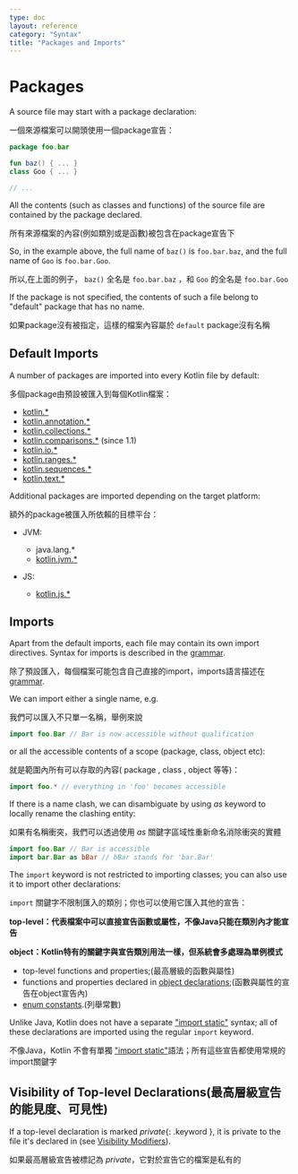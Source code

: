 ```yaml
---
type: doc
layout: reference
category: "Syntax"
title: "Packages and Imports"
---
```


# Packages

A source file may start with a package declaration:

一個來源檔案可以開頭使用一個package宣告：
``` kotlin
package foo.bar

fun baz() { ... }
class Goo { ... }

// ...
```
All the contents (such as classes and functions) of the source file are contained by the package declared.

所有來源檔案的內容(例如類別或是函數)被包含在package宣告下

So, in the example above, the full name of `baz()` is `foo.bar.baz`, and the full name of `Goo` is `foo.bar.Goo`. 

所以,在上面的例子， `baz()` 全名是 `foo.bar.baz` ，和 `Goo` 的全名是 `foo.bar.Goo`

If the package is not specified, the contents of such a file belong to "default" package that has no name.

如果package沒有被指定，這樣的檔案內容屬於 `default` package沒有名稱

## Default Imports

A number of packages are imported into every Kotlin file by default:

多個package由預設被匯入到每個Kotlin檔案：

- [kotlin.*](https://kotlinlang.org/api/latest/jvm/stdlib/kotlin/index.html)
- [kotlin.annotation.*](https://kotlinlang.org/api/latest/jvm/stdlib/kotlin.annotation/index.html)
- [kotlin.collections.*](https://kotlinlang.org/api/latest/jvm/stdlib/kotlin.collections/index.html)
- [kotlin.comparisons.*](https://kotlinlang.org/api/latest/jvm/stdlib/kotlin.comparisons/index.html)  (since 1.1)
- [kotlin.io.*](https://kotlinlang.org/api/latest/jvm/stdlib/kotlin.io/index.html)
- [kotlin.ranges.*](https://kotlinlang.org/api/latest/jvm/stdlib/kotlin.ranges/index.html)
- [kotlin.sequences.*](https://kotlinlang.org/api/latest/jvm/stdlib/kotlin.sequences/index.html)
- [kotlin.text.*](https://kotlinlang.org/api/latest/jvm/stdlib/kotlin.text/index.html)

Additional packages are imported depending on the target platform:

額外的package被匯入所依賴的目標平台：

- JVM:
  - java.lang.*
  - [kotlin.jvm.*](https://kotlinlang.org/api/latest/jvm/stdlib/kotlin.jvm/index.html)

- JS:    
  - [kotlin.js.*](https://kotlinlang.org/api/latest/jvm/stdlib/kotlin.js/index.html)

## Imports

Apart from the default imports, each file may contain its own import directives.
Syntax for imports is described in the [grammar](grammar.md#import).

除了預設匯入，每個檔案可能包含自己直接的import，imports語言描述在 [grammar](grammar.md#import).

We can import either a single name, e.g.

我們可以匯入不只單一名稱，舉例來說

``` kotlin
import foo.Bar // Bar is now accessible without qualification
```

or all the accessible contents of a scope (package, class, object etc):

就是範圍內所有可以存取的內容( package , class , object 等等)：

``` kotlin
import foo.* // everything in 'foo' becomes accessible
```

If there is a name clash, we can disambiguate by using *as* keyword to locally rename the clashing entity:

如果有名稱衝突，我們可以透過使用 *as* 關鍵字區域性重新命名消除衝突的實體


``` kotlin
import foo.Bar // Bar is accessible
import bar.Bar as bBar // bBar stands for 'bar.Bar'
```

The `import` keyword is not restricted to importing classes; you can also use it to import other declarations:

`import` 關鍵字不限制匯入的類別；你也可以使用它匯入其他的宣告：

**top-level：代表檔案中可以直接宣告函數或屬性，不像Java只能在類別內才能宣告**

**object：Kotlin特有的關鍵字與宣告類別用法一樣，但系統會多處理為單例模式**

  * top-level functions and properties;(最高層級的函數與屬性)
  * functions and properties declared in [object declarations](object-declarations.html#object-declarations);(函數與屬性的宣告在object宣告內)
  * [enum constants](enum-classes.md).(列舉常數)

Unlike Java, Kotlin does not have a separate ["import static"](https://docs.oracle.com/javase/8/docs/technotes/guides/language/static-import.html) syntax; all of these declarations are imported using the regular `import` keyword.

不像Java，Kotlin 不會有單獨 ["import static"](https://docs.oracle.com/javase/8/docs/technotes/guides/language/static-import.html)語法；所有這些宣告都使用常規的import關鍵字

## Visibility of Top-level Declarations(最高層級宣告的能見度、可見性)

If a top-level declaration is marked *private*{: .keyword }, it is private to the file it's declared in (see [Visibility Modifiers](visibility-modifiers.md)).

如果最高層級宣告被標記為 *private*，它對於宣告它的檔案是私有的